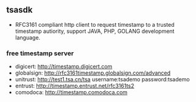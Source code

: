 ## tsasdk

 * RFC3161 compliant http client to request timestamp to a trusted timestamp autiority, support JAVA, PHP, GOLANG development language.
 
### free timestamp server

* digicert: http://timestamp.digicert.com
* globalsign: http://rfc3161timestamp.globalsign.com/advanced
* unitrust: http://test1.tsa.cn/tsa   username:tsademo  password:tsademo
* entrust:  http://timestamp.entrust.net/rfc3161ts2
* comodoca: http://timestamp.comodoca.com



